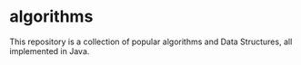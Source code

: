 # algorithms
This repository is a collection of popular algorithms and Data Structures, all implemented in Java.
